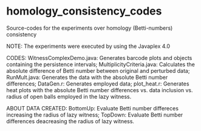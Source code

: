 # homology_consistency_codes
Source-codes for the experiments over homology (Betti-numbers) consistency

NOTE: The experiments were executed by using the Javaplex 4.0

CODES:
WitnessComplexDemo.java: Generates barcode plots and objects containing the persistence intervals;
MultiplicityCriteria.java: Calculates the absolute difference of Betti number between original and perturbed data;
RunMult.java: Generates the data with the absolute Betti number differences;
DataGen.r: Generates employed data;
plot_heat.r: Generates heat plots with the absolute Betti number differences vs. data inclusion vs. radius of open balls employed in the lazy witness.

ABOUT DATA CREATED:
BottomUp: Evaluate Betti number differeces increasing the radius of lazy witness;
TopDown: Evaluate Betti number differences deacreasing the radius of lazy witness.
